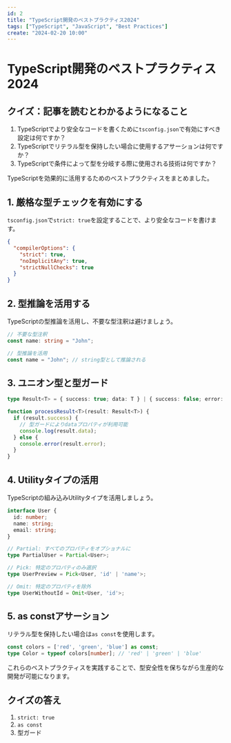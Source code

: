 ```yaml
---
id: 2
title: "TypeScript開発のベストプラクティス2024"
tags: ["TypeScript", "JavaScript", "Best Practices"]
create: "2024-02-20 10:00"
---
```


# TypeScript開発のベストプラクティス2024

## クイズ：記事を読むとわかるようになること

1. TypeScriptでより安全なコードを書くために`tsconfig.json`で有効にすべき設定は何ですか？
2. TypeScriptでリテラル型を保持したい場合に使用するアサーションは何ですか？
3. TypeScriptで条件によって型を分岐する際に使用される技術は何ですか？

TypeScriptを効果的に活用するためのベストプラクティスをまとめました。

## 1. 厳格な型チェックを有効にする

`tsconfig.json`で`strict: true`を設定することで、より安全なコードを書けます。

```json
{
  "compilerOptions": {
    "strict": true,
    "noImplicitAny": true,
    "strictNullChecks": true
  }
}
```

## 2. 型推論を活用する

TypeScriptの型推論を活用し、不要な型注釈は避けましょう。

```typescript
// 不要な型注釈
const name: string = "John";

// 型推論を活用
const name = "John"; // string型として推論される
```

## 3. ユニオン型と型ガード

```typescript
type Result<T> = { success: true; data: T } | { success: false; error: string };

function processResult<T>(result: Result<T>) {
  if (result.success) {
    // 型ガードによりdataプロパティが利用可能
    console.log(result.data);
  } else {
    console.error(result.error);
  }
}
```

## 4. Utilityタイプの活用

TypeScriptの組み込みUtilityタイプを活用しましょう。

```typescript
interface User {
  id: number;
  name: string;
  email: string;
}

// Partial: すべてのプロパティをオプショナルに
type PartialUser = Partial<User>;

// Pick: 特定のプロパティのみ選択
type UserPreview = Pick<User, 'id' | 'name'>;

// Omit: 特定のプロパティを除外
type UserWithoutId = Omit<User, 'id'>;
```

## 5. as constアサーション

リテラル型を保持したい場合は`as const`を使用します。

```typescript
const colors = ['red', 'green', 'blue'] as const;
type Color = typeof colors[number]; // 'red' | 'green' | 'blue'
```

これらのベストプラクティスを実践することで、型安全性を保ちながら生産的な開発が可能になります。

## クイズの答え

1. `strict: true`
2. `as const`
3. 型ガード